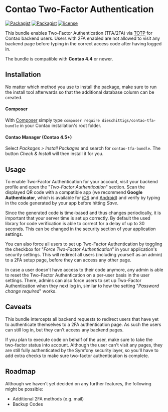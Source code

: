 # Contao Two-Factor Authentication

[![Packagist](https://img.shields.io/packagist/v/dieschittigs/contao-tfa-bundle.svg?style=for-the-badge)](https://packagist.org/packages/dieschittigs/contao-tfa-bundle)
[![Packagist](https://img.shields.io/packagist/dt/dieschittigs/contao-tfa-bundle.svg?style=for-the-badge)](https://packagist.org/packages/dieschittigs/contao-tfa-bundle)
[![license](https://img.shields.io/github/license/dieschittigs/contao-tfa-bundle.svg?style=for-the-badge)]()

This bundle enables Two-Factor Authentication (TFA/2FA) via [TOTP](https://en.wikipedia.org/wiki/Time-based_One-time_Password_Algorithm) for Contao backend users. Users with 2FA enabled are not allowed to visit any backend page before typing in the correct access code after having logged in.

The bundle is compatible with **Contao 4.4** or newer.

## Installation
No matter which method you use to install the package, make sure to run the install tool afterwards so that the additional database column can be created.

#### Composer
With [Composer](https://getcomposer.org/) simply type `composer require dieschittigs/contao-tfa-bundle` in your Contao installation's root folder.

#### Contao Manager (Contao 4.5+)
Select _Packages > Install Packages_ and search for `contao-tfa-bundle`. The button _Check & Install_ will then install it for you.

## Usage
To enable Two-Factor Authentication for your account, visit your backend profile and open the "_Two-Factor Authentication_" section. Scan the displayed QR code with a compatible app (we recommend **Google Authenticator**, which is available for [iOS](https://itunes.apple.com/app/google-authenticator/id388497605) and [Android](https://play.google.com/store/apps/details?id=com.google.android.apps.authenticator2)) and verify by typing in the code generated by your app before hitting _Save_.

Since the generated code is time-based and thus changes periodically, it is important that your server time is set up correctly. By default the used library for code verification is able to correct for a delay of up to 30 seconds. This can be changed in the security section of your application settings.

You can also force all users to set up Two-Factor Authentication by toggling the checkbox for "_Force Two-Factor Authentication_" in your application's security settings. This will redirect all users (including yourself as an admin) to a 2FA setup page, before they can access any other page.

In case a user doesn't have access to their code anymore, any admin is able to reset the Two-Factor Authentication on a per-user basis in the user settings. There, admins can also force users to set up Two-Factor Authentication when they next log in, similar to how the setting "_Password change required_" works.

## Caveats
This bundle intercepts all backend requests to redirect users that have yet to authenticate themselves to a 2FA authentication page. As such the users can still log in, but they can't access any backend pages.

If you plan to execute code on behalf of the user, make sure to take the two-factor status into account. Although the user can't visit any pages, they are still fully authenticated by the Symfony security layer, so you'll have to add extra checks to make sure two-factor authentication is complete.

## Roadmap
Although we haven't yet decided on any further features, the following might be possible:
- Additional 2FA methods (e.g. mail)
- Backup Codes